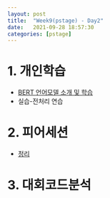 ```yaml
---
layout: post
title:  "Week9(pstage) - Day2"
date:   2021-09-28 18:57:30
categories: [pstage]
---
```


# 1. 개인학습
* [BERT 언어모델 소개 및 학습]()
* 실습-전처리 연습

# 2. 피어세션
* [정리](https://www.notion.so/jonhyuk0922/9-28-9637c2fb2419484facf643d866c87ad3)

# 3. 대회코드분석
